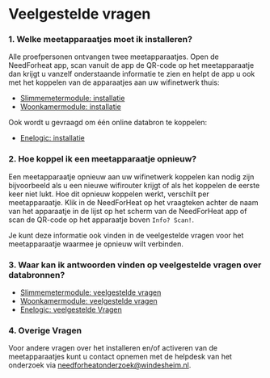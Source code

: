 # Veelgestelde vragen

### 1. Welke meetapparaatjes moet ik installeren?

Alle proefpersonen ontvangen twee meetapparaatjes. Open de NeedForheat app, scan vanuit de app de QR-code op het meetapparaatje dan krijgt u vanzelf onderstaande informatie te zien en helpt de app u ook met het koppelen van de apparaatjes aan uw wifinetwerk thuis:

- [Slimmemetermodule: installatie](../../../../devices/twomes-p1-reader-firmware/installation/)
- [Woonkamermodule: installatie](../../../../devices/twomes-co2-occupancy-scd41-m5coreink-firmware/installation/)

Ook wordt u gevraagd om één online databron te koppelen:

- [Enelogic: installatie](../../../../devices/enelogic/installation/)

### 2. Hoe koppel ik een meetapparaatje opnieuw?

Een meetapparaatje opnieuw aan uw wifinetwerk koppelen kan nodig zijn bijvoorbeeld als u een nieuwe wifirouter krijgt of als het koppelen de eerste keer niet lukt. Hoe dit opnieuw koppelen werkt, verschilt per meetapparaatje. Klik in de NeedForHeat op het vraagteken achter de naam van het apparaatje in de lijst op het scherm van de NeedForHeat app of scan de QR-code op het apparaatje boven `Info? Scan!`. 

Je kunt deze informatie ook vinden in de veelgestelde vragen voor het meetapparaatje waarmee je opnieuw wilt verbinden.

### 3. Waar kan ik antwoorden vinden op veelgestelde vragen over databronnen?

- [Slimmemetermodule: veelgestelde vragen](../../../../devices/twomes-p1-reader-firmware/faq/)
- [Woonkamermodule: veelgestelde vragen](../../../../devices/twomes-co2-occupancy-scd41-m5coreink-firmware/faq/)
- [Enelogic: veelgestelde Vragen](../../../../devices/enelogic/faq/)
 
### 4. Overige Vragen

Voor andere vragen over het installeren en/of activeren van de meetapparaatjes kunt u contact opnemen met de helpdesk van het onderzoek via [needforheatonderzoek@windesheim.nl](needforheatonderzoek@windesheim.nl).